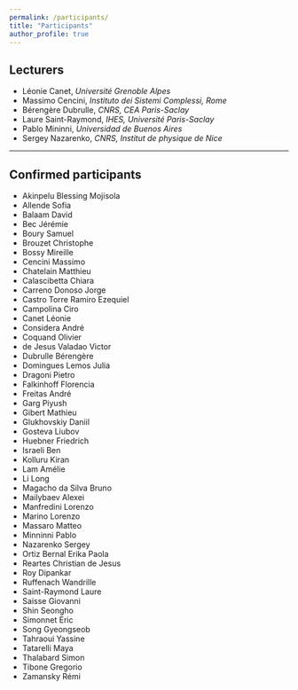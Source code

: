 ```yaml
---
permalink: /participants/
title: "Participants"
author_profile: true
---
```


## Lecturers

- Léonie Canet, *Université Grenoble Alpes*
- Massimo Cencini, *Instituto dei Sistemi Complessi, Rome*
- Bérengère Dubrulle, *CNRS, CEA Paris-Saclay*
- Laure Saint-Raymond, *IHES, Université Paris-Saclay* 
- Pablo Mininni, *Universidad de Buenos Aires*
- Sergey Nazarenko, *CNRS, Institut de physique de Nice*


---
## Confirmed participants

- Akinpelu	Blessing Mojisola
- Allende	Sofia
- Balaam	David
- Bec 	Jérémie
- Boury	Samuel
- Brouzet	Christophe
- Bossy	Mireille
- Cencini	Massimo
- Chatelain	Matthieu
- Calascibetta	Chiara
- Carreno Donoso	Jorge
- Castro Torre	Ramiro Ezequiel
- Campolina	Ciro
- Canet	Léonie
- Considera	André
- Coquand	Olivier
- de Jesus Valadao	Victor
- Dubrulle	Bérengère
- Domingues Lemos	Julia
- Dragoni	Pietro
- Falkinhoff	Florencia
- Freitas	André
- Garg	Piyush
- Gibert	Mathieu
- Glukhovskiy	Daniil
- Gosteva	Liubov
- Huebner	Friedrich
- Israeli	Ben
- Kolluru	Kiran
- Lam	Amélie
- Li Long
- Magacho da Silva	Bruno
- Mailybaev	Alexei
- Manfredini	Lorenzo
- Marino	Lorenzo
- Massaro	Matteo
- Minninni	Pablo
- Nazarenko	Sergey
- Ortiz Bernal	Erika Paola
- Reartes	Christian de Jesus
- Roy	Dipankar
- Ruffenach	Wandrille
- Saint-Raymond	Laure
- Saisse	Giovanni
- Shin	Seongho
- Simonnet	Eric
- Song	Gyeongseob
- Tahraoui	Yassine
- Tatarelli	Maya
- Thalabard	Simon
- Tibone	Gregorio
- Zamansky	Rémi

